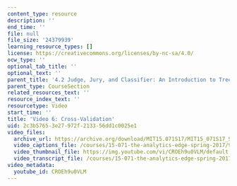 ```yaml
---
content_type: resource
description: ''
end_time: ''
file: null
file_size: '24379939'
learning_resource_types: []
license: https://creativecommons.org/licenses/by-nc-sa/4.0/
ocw_type: ''
optional_tab_title: ''
optional_text: ''
parent_title: '4.2 Judge, Jury, and Classifier: An Introduction to Trees '
parent_type: CourseSection
related_resources_text: ''
resource_index_text: ''
resourcetype: Video
start_time: ''
title: 'Video 6: Cross-Validation'
uid: 2c3b5765-3e27-972f-2133-56dd1c0025e1
video_files:
  archive_url: https://archive.org/download/MIT15.071S17/MIT15_071S17_Session_4.2.11_300k.mp4
  video_captions_file: /courses/15-071-the-analytics-edge-spring-2017/9f860d3c0bd5500f8383cf53aaf7f445_CROEh9u0VLM.vtt
  video_thumbnail_file: https://img.youtube.com/vi/CROEh9u0VLM/default.jpg
  video_transcript_file: /courses/15-071-the-analytics-edge-spring-2017/7c8e88446398b8f669260e0697831267_CROEh9u0VLM.pdf
video_metadata:
  youtube_id: CROEh9u0VLM
---
```

